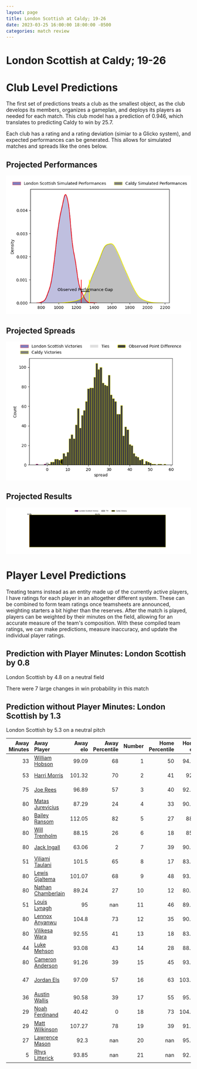 ```yaml
---  
layout: page  
title: London Scottish at Caldy; 19-26  
date: 2023-03-25 16:00:00 18:00:00 -0500  
categories: match review  
---
```

# London Scottish at Caldy; 19-26

# Club Level Predictions


The first set of predictions treats a club as the smallest object, as the club develops its members, organizes a gameplan, and deploys its players as needed for each match. This club model has a prediction of 0.946, which translates to predicting Caldy to win by 25.7.

Each club has a rating and a rating deviation (simiar to a Glicko system), and expected performances can be generated. This allows for simulated matches and spreads like the ones below.
## Projected Performances


![Projected Performances](plots/performances_2023-03-25-Caldy-LondonScottish.png)
## Projected Spreads


![Projected Spreads](plots/spreads_2023-03-25-Caldy-LondonScottish.png)
## Projected Results


![Projected Results](plots/resultbar_2023-03-25-Caldy-LondonScottish.png)
# Player Level Predictions


Treating teams instead as an entity made up of the currently active players, I have ratings for each player in an altogether different system. These can be combined to form team ratings once teamsheets are announced, weighting starters a bit higher than the reserves. After the match is played, players can be weighted by their minutes on the field, allowing for an accurate measure of the team's composition. With these compiled team ratings, we can make predictions, measure inaccuracy, and update the individual player ratings.
## Prediction with Player Minutes: London Scottish by 0.8


London Scottish by 4.8 on a neutral field

There were 7 large changes in win probability in this match
## Prediction without Player Minutes: London Scottish by 1.3


London Scottish by 5.3 on a neutral pitch



|   Away Minutes | Away Player                                                         |   Away elo |   Away Percentile |   Number |   Home Percentile |   Home elo | Home Player                                                          |   Home Minutes |
|---------------:|:--------------------------------------------------------------------|-----------:|------------------:|---------:|------------------:|-----------:|:---------------------------------------------------------------------|---------------:|
|             33 | [William Hobson](..//playerfiles//WilliamHobson_cleaned.md)         |      99.09 |                68 |        1 |                50 |      94.97 | [Adam Aigbokhae](..//playerfiles//AdamAigbokhae_cleaned.md)          |             80 |
|             53 | [Harri Morris](..//playerfiles//HarriMorris_cleaned.md)             |     101.32 |                70 |        2 |                41 |      92.5  | [Oliver Hearn](..//playerfiles//OliverHearn_cleaned.md)              |             80 |
|             75 | [Joe Rees](..//playerfiles//JoeRees_cleaned.md)                     |      96.89 |                57 |        3 |                40 |      92.76 | [Nathan Rushton](..//playerfiles//NathanRushton_cleaned.md)          |             60 |
|             80 | [Matas Jurevicius](..//playerfiles//MatasJurevicius_cleaned.md)     |      87.29 |                24 |        4 |                33 |      90.61 | [Josiah Dickinson](..//playerfiles//JosiahDickinson_cleaned.md)      |             60 |
|             80 | [Bailey Ransom](..//playerfiles//BaileyRansom_cleaned.md)           |     112.05 |                82 |        5 |                27 |      88.2  | [Thomas Sanders](..//playerfiles//ThomasSanders_cleaned.md)          |             80 |
|             80 | [Will Trenholm](..//playerfiles//WillTrenholm_cleaned.md)           |      88.15 |                26 |        6 |                18 |      85.4  | [Callum Ridgway](..//playerfiles//CallumRidgway_cleaned.md)          |             80 |
|             80 | [Jack Ingall](..//playerfiles//JackIngall_cleaned.md)               |      63.06 |                 2 |        7 |                39 |      90.62 | [Nyle Davidson](..//playerfiles//NyleDavidson_cleaned.md)            |             77 |
|             51 | [Viliami Taulani](..//playerfiles//ViliamiTaulani_cleaned.md)       |     101.5  |                65 |        8 |                17 |      83.56 | [Rouben Birch](..//playerfiles//RoubenBirch_cleaned.md)              |             80 |
|             80 | [Lewis Gjaltema](..//playerfiles//LewisGjaltema_cleaned.md)         |     101.07 |                68 |        9 |                48 |      93.48 | [Chris Pilgrim](..//playerfiles//ChrisPilgrim_cleaned.md)            |             49 |
|             80 | [Nathan Chamberlain](..//playerfiles//NathanChamberlain_cleaned.md) |      89.24 |                27 |       10 |                12 |      80.78 | [Rhys Hayes](..//playerfiles//RhysHayes_cleaned.md)                  |             80 |
|             51 | [Louis Lynagh](..//playerfiles//LouisLynagh_cleaned.md)             |      95    |               nan |       11 |                46 |      89.18 | [Michael Cartmill](..//playerfiles//MichaelCartmill_cleaned.md)      |             80 |
|             80 | [Lennox Anyanwu](..//playerfiles//LennoxAnyanwu_cleaned.md)         |     104.8  |                73 |       12 |                35 |      90.79 | [Lewis Barker](..//playerfiles//LewisBarker_cleaned.md)              |             62 |
|             80 | [Vilikesa Wara](..//playerfiles//VilikesaWara_cleaned.md)           |      92.55 |                41 |       13 |                18 |      83.74 | [Dan Bibby](..//playerfiles//DanBibby_cleaned.md)                    |             80 |
|             44 | [Luke Mehson](..//playerfiles//LukeMehson_cleaned.md)               |      93.08 |                43 |       14 |                28 |      88.65 | [Nick Royle](..//playerfiles//NickRoyle_cleaned.md)                  |             80 |
|             80 | [Cameron Anderson](..//playerfiles//CameronAnderson_cleaned.md)     |      91.26 |                39 |       15 |                45 |      93.68 | [Elliott Gourlay](..//playerfiles//ElliottGourlay_cleaned.md)        |             80 |
|             47 | [Jordan Els](..//playerfiles//JordanEls_cleaned.md)                 |      97.09 |                57 |       16 |                63 |     103.45 | [Anerin (Nye) Thomas](..//playerfiles//Anerin(Nye)Thomas_cleaned.md) |             31 |
|             36 | [Austin Wallis](..//playerfiles//AustinWallis_cleaned.md)           |      90.58 |                39 |       17 |                55 |      95.14 | [Ryan Higginson](..//playerfiles//RyanHigginson_cleaned.md)          |             20 |
|             29 | [Noah Ferdinand](..//playerfiles//NoahFerdinand_cleaned.md)         |      40.42 |                 0 |       18 |                73 |     104.09 | [Martin Gerrard](..//playerfiles//MartinGerrard_cleaned.md)          |              4 |
|             29 | [Matt Wilkinson](..//playerfiles//MattWilkinson_cleaned.md)         |     107.27 |                78 |       19 |                39 |      91.97 | [Louis Beer](..//playerfiles//LouisBeer_cleaned.md)                  |             18 |
|             27 | [Lawrence Mason](..//playerfiles//LawrenceMason_cleaned.md)         |      92.3  |               nan |       20 |               nan |      95.84 | [Thomas Parry](..//playerfiles//ThomasParry_cleaned.md)              |             16 |
|              5 | [Rhys Litterick](..//playerfiles//RhysLitterick_cleaned.md)         |      93.85 |               nan |       21 |               nan |      92.06 | [Ethan Caine](..//playerfiles//EthanCaine_cleaned.md)                |              3 |

